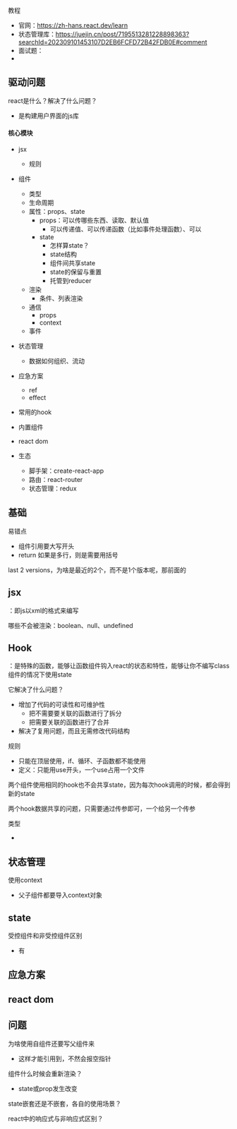 

教程

- 官网：https://zh-hans.react.dev/learn
- 状态管理库：https://juejin.cn/post/7195513281228898363?searchId=202309101453107D2EB6FCFD72B42FDB0E#comment
- 面试题：
- 

## 驱动问题

react是什么？解决了什么问题？

- 是构建用户界面的js库

#### 核心模块

- jsx
  - 规则
- 组件
  - 类型
  - 生命周期
  - 属性：props、state
    - props：可以传哪些东西、读取、默认值
      - 可以传递值、可以传递函数（比如事件处理函数）、可以
    - state
      - 怎样算state？
      - state结构
      - 组件间共享state
      - state的保留与重置
      - 托管到reducer
  - 渲染
    - 条件、列表渲染
  - 通信
    - props
    - context
  - 事件
- 状态管理
  - 数据如何组织、流动

- 应急方案
  - ref
  - effect
- 常用的hook
- 内置组件
- react dom
- 生态
  - 脚手架：create-react-app
  - 路由：react-router
  - 状态管理：redux



## 基础

易错点

- 组件引用要大写开头
- return 如果是多行，则是需要用括号



last 2 versions，为啥是最近的2个，而不是1个版本呢，那前面的





## jsx

：即js以xml的格式来编写

哪些不会被渲染：boolean、null、undefined



## Hook

：是特殊的函数，能够让函数组件钩入react的状态和特性，能够让你不编写class组件的情况下使用state

它解决了什么问题？

- 增加了代码的可读性和可维护性
  - 把不需要要关联的函数进行了拆分
  - 把需要关联的函数进行了合并
- 解决了复用问题，而且无需修改代码结构

规则

- 只能在顶层使用，if、循环、子函数都不能使用
- 定义：只能用use开头，一个use占用一个文件

两个组件使用相同的hook也不会共享state，因为每次hook调用的时候，都会得到新的state

两个hook数据共享的问题，只需要通过传参即可，一个给另一个传参

类型

- 



## 状态管理

使用context

- 父子组件都要导入context对象



## state



受控组件和非受控组件区别

- 有



## 应急方案



## react dom





## 问题

为啥使用自组件还要写父组件来

- 这样才能引用到，不然会报空指针

组件什么时候会重新渲染？

- state或prop发生改变

state嵌套还是不嵌套，各自的使用场景？

react中的响应式与非响应式区别？

